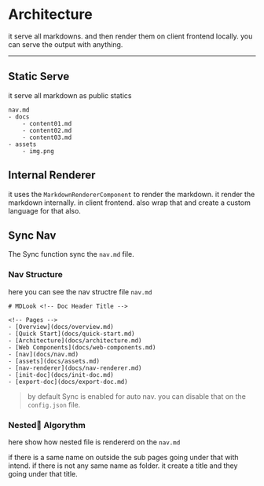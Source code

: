 # Architecture

it serve all markdowns. and then render them on client frontend locally. you can serve the output with anything.

---

## Static Serve

it serve all markdown as public statics

```
nav.md
- docs
    - content01.md
    - content02.md
    - content03.md
- assets
    - img.png
```

## Internal Renderer

it uses the `MarkdownRendererComponent` to render the markdown.
it render the markdown internally. in client frontend.
also wrap that and create a custom language for that also.

## Sync Nav

The Sync function sync the `nav.md` file.

### Nav Structure

here you can see the nav structre file `nav.md`

```
# MDLook <!-- Doc Header Title -->

<!-- Pages -->
- [Overview](docs/overview.md)
- [Quick Start](docs/quick-start.md)
- [Architecture](docs/architecture.md)
- [Web Components](docs/web-components.md)
- [nav](docs/nav.md)
- [assets](docs/assets.md)
- [nav-renderer](docs/nav-renderer.md)
- [init-doc](docs/init-doc.md)
- [export-doc](docs/export-doc.md)

```

> by default Sync is enabled for auto nav. you can disable that on the `config.json` file.

### Nested َAlgorythm

here show how nested file is rendererd on the `nav.md`

if there is a same name on outside the sub pages going under that with intend.
if there is not any same name as folder. it create a title and they going under that title.
